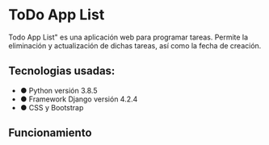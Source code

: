 # ToDo App List


Todo App List" es una aplicación web para programar tareas. Permite la eliminación y actualización de dichas tareas, así como la fecha de creación.


## Tecnologias usadas:

- ● Python versión 3.8.5
- ● Framework Django versión 4.2.4
- ● CSS y Bootstrap


## Funcionamiento 

